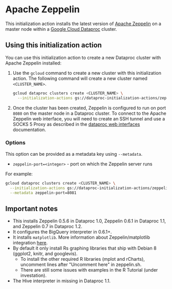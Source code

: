 # Apache Zeppelin

This initialization action installs the latest version of [Apache Zeppelin](https://zeppelin.apache.org/) on a master node within a [Google Cloud Dataproc](https://cloud.google.com/dataproc) cluster.

## Using this initialization action
You can use this initialization action to create a new Dataproc cluster with Apache Zeppelin installed:

1. Use the `gcloud` command to create a new cluster with this initialization action. The following command will create a new cluster named `<CLUSTER_NAME>`.

    ```bash
    gcloud dataproc clusters create <CLUSTER_NAME> \
      --initialization-actions gs://dataproc-initialization-actions/zeppelin/zeppelin.sh
    ```
1. Once the cluster has been created, Zeppelin is configured to run on port `8080` on the master node in a Dataproc cluster. To connect to the Apache Zeppelin web interface, you will need to create an SSH tunnel and use a SOCKS 5 Proxy as described in the [dataproc web interfaces](https://cloud.google.com/dataproc/cluster-web-interfaces) documentation.

### Options

This option can be provided as a metadata key using `--metadata`.

* `zeppelin-port=<integer>` - port on which the Zeppelin server runs

For example:

```bash
gcloud dataproc clusters create <CLUSTER_NAME> \
  --initialization-actions gs://dataproc-initialization-actions/zeppelin/zeppelin.sh \
  --metadata zeppelin-port=8081
```

## Important notes
* This installs Zeppelin 0.5.6 in Dataproc 1.0, Zeppelin 0.6.1 in Dataproc 1.1, and Zeppelin 0.7 in Dataproc 1.2.
* It configures the BigQuery interpreter in 0.6.1+.
* It installs `matplotlib`. More information about Zeppelin/matplotlib integration [here](https://zeppelin.apache.org/docs/latest/interpreter/python.html#matplotlib-integration).
* By default it only install Rs graphing libraries that ship with Debian 8 (ggplot2, knitr, and googlevis).
  * To install the other required R libraries (mplot and rCharts), uncomment lines after "Uncomment here" in zeppelin.sh.
  * There are still some issues with examples in the R Tutorial (under investation).
* The Hive interpreter in missing in Dataproc 1.1.
